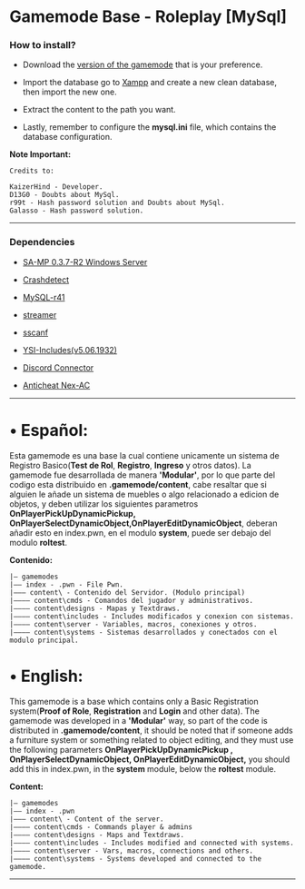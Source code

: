 
# Gamemode Base - Roleplay [MySql]

### How to install?
 - Download the [version of the gamemode](https://github.com/KaizerHind/Gamemode-Base/branches/active) that is your preference.

 - Import the database go to [Xampp](http://localhost/phpmyadmin/server_import.php) and create a new clean database, then import the new one.

 - Extract the content to the path you want.

 - Lastly, remember to configure the **mysql.ini** file, which contains the database configuration.

  **Note Important:** 

    Credits to:
    
    KaizerHind - Developer.
    D13G0 - Doubts about MySql.
    r99t - Hash password solution and Doubts about MySql.
    Galasso - Hash password solution.

---

### Dependencies

- [SA-MP 0.3.7-R2 Windows Server](http://files.sa-mp.com/samp037_svr_R2-1-1_win32.zip)

- [Crashdetect](https://github.com/Zeex/samp-plugin-crashdetect)

- [MySQL-r41](https://github.com/pBlueG/SA-MP-MySQL)

- [streamer](https://github.com/samp-incognito/samp-streamer-plugin/releases/tag/v2.9.5)

- [sscanf](https://github.com/maddinat0r/sscanf)

- [YSI-Includes(v5.06.1932)](https://github.com/pawn-lang/YSI-Includes/releases/tag/v5.06.1932)

- [Discord Connector](https://github.com/maddinat0r/samp-discord-connector)

- [Anticheat Nex-AC](https://github.com/NexiusTailer/Nex-AC/archive/refs/heads/master.zip)
---

# • **Español:**

Esta gamemode es una base la cual contiene unicamente un sistema de Registro Basico(**Test de Rol**, **Registro**, **Ingreso** y otros datos). La gamemode fue desarrollada de manera **'Modular'**, por lo que parte del codigo esta distribuido en **.gamemode/content**, cabe resaltar que si alguien le añade un sistema de muebles o algo relacionado a edicion de objetos, y deben utilizar los siguientes parametros **OnPlayerPickUpDynamicPickup, OnPlayerSelectDynamicObject,OnPlayerEditDynamicObject**, deberan añadir esto en index.pwn, en el modulo **system**, puede ser debajo del modulo **roltest**.

**Contenido:**

    |— gamemodes
    |—— index - .pwn - File Pwn.
    |——— content\ - Contenido del Servidor. (Modulo principal)
    |———— content\cmds - Comandos del jugador y administrativos.
    |———— content\designs - Mapas y Textdraws.
    |———— content\includes - Includes modificados y conexion con sistemas.
    |———— content\server - Variables, macros, conexiones y otros.
    |———— content\systems - Sistemas desarrollados y conectados con el modulo principal.

# • **English:**

This gamemode is a base which contains only a Basic Registration system(**Proof of Role**, **Registration** and **Login** and other data). The gamemode was developed in a **'Modular'** way, so part of the code is distributed in **.gamemode/content**, it should be noted that if someone adds a furniture system or something related to object editing, and they must use the following parameters **OnPlayerPickUpDynamicPickup , OnPlayerSelectDynamicObject, OnPlayerEditDynamicObject,** you should add this in index.pwn, in the **system** module, below the **roltest** module.

**Content:**

    |— gamemodes
    |—— index - .pwn
    |——— content\ - Content of the server.
    |———— content\cmds - Commands player & admins
    |———— content\designs - Maps and Textdraws.
    |———— content\includes - Includes modified and connected with systems.
    |———— content\server - Vars, macros, connections and others.
    |———— content\systems - Systems developed and connected to the gamemode.

----
